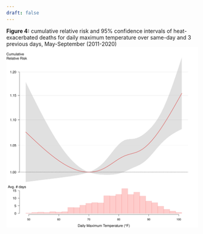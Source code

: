 ```yaml
---
draft: false
---
```


<strong>Figure 4:</strong> <span>cumulative relative risk</span> and <span>95% confidence intervals</span> of heat-exacerbated deaths for daily maximum temperature over same-day and 3 previous days, May-September (2011-2020) <img alt="Figure 4" class="p-2" src="rev-fig-4.jpeg" />
